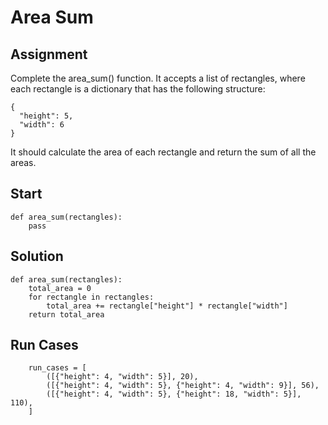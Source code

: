 # Area Sum

## Assignment

Complete the area_sum() function. It accepts a list of rectangles, where each rectangle is a dictionary that has the following structure:

    {
      "height": 5,
      "width": 6
    }

It should calculate the area of each rectangle and return the sum of all the areas.

## Start

    def area_sum(rectangles):
        pass

## Solution

    def area_sum(rectangles):
        total_area = 0
        for rectangle in rectangles:
            total_area += rectangle["height"] * rectangle["width"]
        return total_area

## Run Cases

        run_cases = [
            ([{"height": 4, "width": 5}], 20),
            ([{"height": 4, "width": 5}, {"height": 4, "width": 9}], 56),
            ([{"height": 4, "width": 5}, {"height": 18, "width": 5}], 110),
        ]
